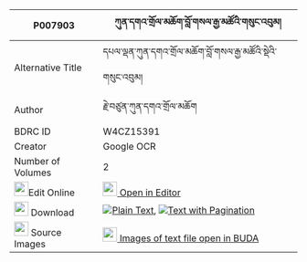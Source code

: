 |P007903|ཀུན་དགའ་གྲོལ་མཆོག་བློ་གསལ་རྒྱ་མཚོའི་གསུང་འབུམ། 
| --- | --- 
|Alternative Title |དཔལ་ལྡན་ཀུན་དགའ་གྲོལ་མཆོག་བློ་གསལ་རྒྱ་མཚོའི་སྡེའི་གསུང་འབུམ།
|Author| རྗེ་བཙུན་ཀུན་དགའ་གྲོལ་མཆོག
|BDRC ID | W4CZ15391
|Creator | Google OCR
|Number of Volumes| 2
|<img width="25" src="https://img.icons8.com/color/25/000000/edit-property.png">Edit Online| [<img width="25" src="https://avatars.githubusercontent.com/u/45091458?s=200&v=4"> Open in Editor](http://editor.openpecha.org/P007903)
|<img width="25" src="https://img.icons8.com/fluent/48/000000/download-2.png"/>  Download | [![](https://img.icons8.com/color/20/000000/txt.png)Plain Text](https://github.com/Openpecha/P007903/releases/download/v1/kunga_drol_chok_losal_gyatso_i_plain_P007903.zip), [![](https://img.icons8.com/color/20/000000/txt.png)Text with Pagination](https://github.com/Openpecha/P007903/releases/download/v1/kunga_drol_chok_losal_gyatso_i_pages_P007903.zip)
|<img width="25" src="https://img.icons8.com/plasticine/100/000000/pictures-folder.png"/>  Source Images | [<img width="25" src="https://library.bdrc.io/icons/BUDA-small.svg"> Images of text file open in BUDA](https://library.bdrc.io/show/bdr:W4CZ15391)